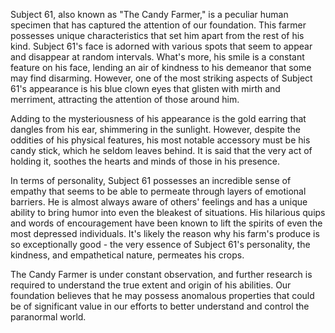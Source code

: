 Subject 61, also known as "The Candy Farmer," is a peculiar human specimen that has captured the attention of our foundation. This farmer possesses unique characteristics that set him apart from the rest of his kind. Subject 61's face is adorned with various spots that seem to appear and disappear at random intervals. What's more, his smile is a constant feature on his face, lending an air of kindness to his demeanor that some may find disarming. However, one of the most striking aspects of Subject 61's appearance is his blue clown eyes that glisten with mirth and merriment, attracting the attention of those around him.

Adding to the mysteriousness of his appearance is the gold earring that dangles from his ear, shimmering in the sunlight. However, despite the oddities of his physical features, his most notable accessory must be his candy stick, which he seldom leaves behind. It is said that the very act of holding it, soothes the hearts and minds of those in his presence.

In terms of personality, Subject 61 possesses an incredible sense of empathy that seems to be able to permeate through layers of emotional barriers. He is almost always aware of others' feelings and has a unique ability to bring humor into even the bleakest of situations. His hilarious quips and words of encouragement have been known to lift the spirits of even the most depressed individuals. It's likely the reason why his farm's produce is so exceptionally good - the very essence of Subject 61's personality, the kindness, and empathetical nature, permeates his crops.

The Candy Farmer is under constant observation, and further research is required to understand the true extent and origin of his abilities. Our foundation believes that he may possess anomalous properties that could be of significant value in our efforts to better understand and control the paranormal world.
